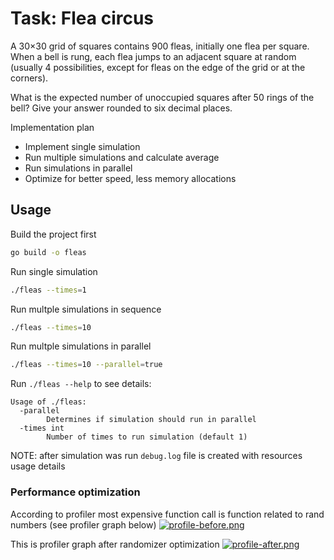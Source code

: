 # Task: Flea circus

A 30×30 grid of squares contains 900 fleas, initially one flea per square.
When a bell is rung, each flea jumps to an adjacent square at random (usually 4 possibilities, except for fleas on the edge of the grid or at the corners).

What is the expected number of unoccupied squares after 50 rings of the bell? Give your answer rounded to six decimal places.

Implementation plan

 - Implement single simulation
 - Run multiple simulations and calculate average
 - Run simulations in parallel
 - Optimize for better speed, less memory allocations

## Usage

Build the project first

```sh
go build -o fleas
```

Run single simulation
```sh
./fleas --times=1
```

Run multple simulations in sequence
```sh
./fleas --times=10
```

Run multple simulations in parallel
```sh
./fleas --times=10 --parallel=true
```

Run `./fleas --help` to see details:
```
Usage of ./fleas:
  -parallel
        Determines if simulation should run in parallel
  -times int
        Number of times to run simulation (default 1)
```

NOTE: after simulation was run `debug.log` file is created with resources usage details


### Performance optimization
According to profiler most expensive function call is function related to rand numbers (see profiler graph below)
[![profile-before.png](https://i.postimg.cc/MG6RBZ8y/profile-before.png)](https://postimg.cc/5Xr6dVy0)

This is profiler graph after randomizer optimization
[![profile-after.png](https://i.postimg.cc/hG2ywP8r/profile-after.png)](https://postimg.cc/Z9yxvmMB)

